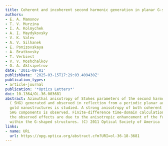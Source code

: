 ```yaml
---
title: Coherent and incoherent second harmonic generation in planar G-shaped nanostructures
authors:
- E. A. Mamonov
- T. V. Murzina
- I. A. Kolmychek
- A. I. Maydykovsky
- V. K. Valev
- A. V. Silhanek
- E. Ponizovskaya
- A. Bratkovsky
- T. Verbiest
- V. V. Moshchalkov
- O. A. Aktsipetrov
date: '2011-09-01'
publishDate: '2025-03-15T17:29:03.409430Z'
publication_types:
- article-journal
publication: '*Optics Letters*'
doi: 10.1364/OL.36.003681
abstract: Azimuthal anisotropy of Stokes parameters of the second harmonic generation
  ( SHG) generated and observed in reflection from a periodic planar area of G-shaped
  gold nanostructures is studied. A strong anisotropy of both coherent and incoherent
  SHG components is observed. Finite-difference time-domain calculations prove that
  the observed effects are due to the anisotropic enhancement of the fundamental radiation
  within the G-shaped structures. (C) 2011 Optical Society of America
links:
- name: URL
  url: https://opg.optica.org/abstract.cfm?URI=ol-36-18-3681
---
```

